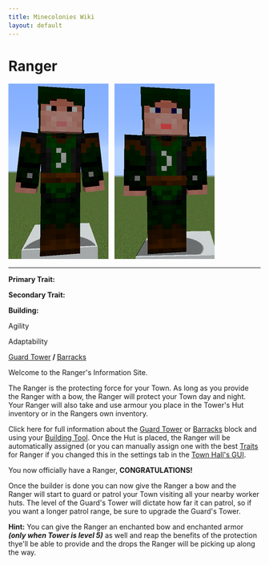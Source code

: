 ```yaml
---
title: Minecolonies Wiki
layout: default
---
```

# Ranger

<div class="infobox box text-center">
<img src="../../assets/images/workers/ranger_m.png" alt="Guard Ranger Male" />&nbsp;&nbsp;&nbsp;<img src="../../assets/images/workers/ranger_f.png" alt="Guard Ranger Female" />
<hr />
  <div class="row section-text text-left">
    <div class="col">
      <p><strong>Primary Trait:</strong></p>
      <p><strong>Secondary Trait:</strong></p>
      <p><strong>Building:</strong></p>
    </div>
    <div class="col">
      <p class="traitp">Agility</p>
      <p class="traits">Adaptability</p>
      <p><a href="../buildings/guardtower">Guard Tower</a><b> / </b><a href="../buildings/barracks">Barracks</a></p>
    </div>
  </div>
</div>

Welcome to the Ranger's Information Site.

The Ranger is the protecting force for your Town. As long as you provide the Ranger with a bow, the Ranger will protect your Town day and night. Your Ranger will also take and use armour you place in the Tower's Hut inventory or in the Rangers own inventory.

Click here for full information about the [Guard Tower](../buildings/guardtower) or [Barracks](../buildings/barracks) block and using your [Building Tool](../items/buildingtool). Once the Hut is placed, the Ranger will be automatically assigned (or you can manually assign one with the best [Traits](../systems/workerinfo) for Ranger if you changed this in the settings tab in the [Town Hall's GUI](../../source/buildings/townhall).

You now officially have a Ranger, **CONGRATULATIONS!**

Once the builder is done you can now give the Ranger a bow and the Ranger will start to guard or patrol your Town visiting all your nearby worker huts. The level of the Guard's Tower will dictate how far it can patrol, so if you want a longer patrol range, be sure to upgrade the Guard's Tower.

**Hint:** You can give the Ranger an enchanted bow and enchanted armor **_(only when Tower is level 5)_** as well and reap the benefits of the protection thye'll be able to provide and the drops the Ranger will be picking up along the way.
